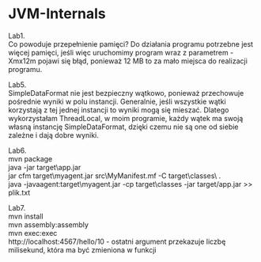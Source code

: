 # JVM-Internals

Lab1. <br/>
Co powoduje przepełnienie pamięci?
Do działania programu potrzebne jest więcej pamięci, jeśli więc uruchomimy program wraz z parametrem -Xmx12m pojawi się błąd, ponieważ 12 MB to za mało miejsca 
do realizacji programu.

Lab5. <br/>
SimpleDataFormat nie jest bezpieczny wątkowo, ponieważ przechowuje pośrednie wyniki w polu instancji. Generalnie, jeśli wszystkie wątki korzystają z tej jednej instancji to wyniki mogą się mieszać. Dlatego wykorzystałam ThreadLocal, w moim programie, każdy wątek ma swoją własną instancję SimpleDataFormat, dzięki czemu nie są one od siebie zależne i dają dobre wyniki. <br/>

Lab6. <br/>
mvn package<br/>
java -jar target\app.jar<br/>
jar cfm target\myagent.jar src\MyManifest.mf -C target\classes\ .<br/>
java -javaagent:target\myagent.jar -cp target\classes -jar target/app.jar >> plik.txt<br/>

Lab7. <br />
mvn install <br />
mvn assembly:assembly <br />
mvn exec:exec <br/>
http://localhost:4567/hello/10 - ostatni argument przekazuje liczbę milisekund, która ma być zmieniona w funkcji <br/>
